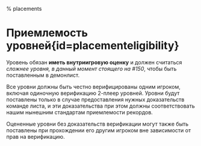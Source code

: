 % placements

<div class='panel fade js-scroll-anim' data-anim='fade'>

# Приемлемость уровней{id=placementeligibility}

Уровень обязан **иметь внутриигровую оценку** и должен считаться *сложнее уровня, в данный момент стоящего на #150*, чтобы быть поставленным в демонлист.

Все уровни должны быть честно верифицированы одним игроком, включая одиночную верификацию 2-плеер уровней. Уровни будут поставлены только в случае предоставления нужных доказательств команде листа, и эти доказательства при этом должны соответствовать нашим нынешним стандартам приемлемости рекордов.

Оцененные уровни без доказательств верификации могут также быть поставлены при прохождении его другим игроком вне зависимости от прав на верификацию.

</div>
